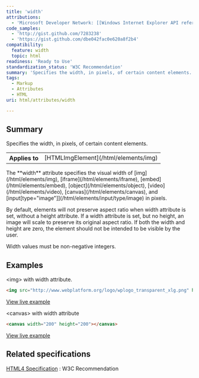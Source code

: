 ```yaml
---
title: 'width'
attributions:
  - 'Microsoft Developer Network: [[Windows Internet Explorer API reference](http://msdn.microsoft.com/en-us/library/ie/hh828809%28v=vs.85%29.aspx) Article]'
code_samples:
  - 'http://gist.github.com/7283238'
  - 'https://gist.github.com/dbe042fac0e620a8f2b4'
compatibility:
  feature: width
  topic: html
readiness: 'Ready to Use'
standardization_status: 'W3C Recommendation'
summary: 'Specifies the width, in pixels, of certain content elements.'
tags:
  - Markup
  - Attributes
  - HTML
uri: html/attributes/width

---
```

## Summary

Specifies the width, in pixels, of certain content elements.

<table class="wikitable">
<tr>
<th>
Applies to

</th>
<td>
[HTMLImgElement](/html/elements/img)

</td>
</tr>
</table>
The **width** attribute specifies the visual width of [img](/html/elements/img), [iframe](/html/elements/iframe), [embed](/html/elements/embed), [object](/html/elements/object), [video](/html/elements/video), [canvas](/html/elements/canvas), and [input[type="image"]](/html/elements/input/type/image) in pixels.

By default, elements will not preserve aspect ratio when width attribute is set, without a height attribute. If a width attribute is set, but no height, an image will scale to preserve its original aspect ratio. If both the width and height are zero, the element should not be intended to be visible by the user.

Width values must be non-negative integers.

## Examples

\<img\> with width attribute.

``` html
<img src="http://www.webplatform.org/logo/wplogo_transparent_xlg.png" height="100" width="150">
```

[View live example](http://code.webplatform.org/gist/7283238)

\<canvas\> with width attribute

``` html
<canvas width="200" height="200"></canvas>
```

[View live example](https://code.webplatform.org/gist/dbe042fac0e620a8f2b4)

## Related specifications

[HTML4 Specification](http://www.w3.org/TR/html401/)
:   W3C Recommendation
